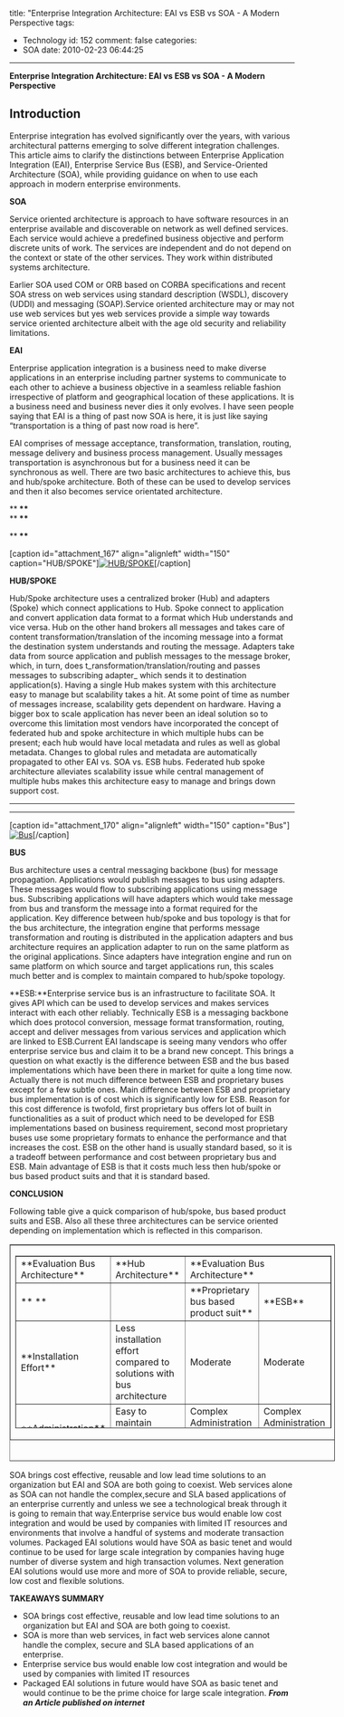 title: "Enterprise Integration Architecture: EAI vs ESB vs SOA - A Modern Perspective
tags:
  - Technology
id: 152
comment: false
categories:
  - SOA
date: 2010-02-23 06:44:25
---

**Enterprise Integration Architecture: EAI vs ESB vs SOA - A Modern Perspective**

## Introduction

Enterprise integration has evolved significantly over the years, with various architectural patterns emerging to solve different integration challenges. This article aims to clarify the distinctions between Enterprise Application Integration (EAI), Enterprise Service Bus (ESB), and Service-Oriented Architecture (SOA), while providing guidance on when to use each approach in modern enterprise environments.

**<strong>SOA**</strong>

Service oriented architecture is approach to have software resources in an enterprise available and discoverable on network as well defined services. Each service would achieve a predefined business objective and perform discrete units of work. The services are independent and do not depend on the context or state of the other services. They work within distributed systems architecture.

Earlier SOA used COM or ORB based on CORBA specifications and recent SOA stress on web services using standard description (WSDL), discovery (UDDI) and messaging (SOAP).Service oriented architecture may or may not use web services but yes web services provide a simple way towards service oriented architecture albeit with the age old security and reliability limitations.

**<strong>EAI**</strong>

Enterprise application integration is a business need to make diverse applications in an enterprise including partner systems to communicate to each other to achieve a business objective in a seamless reliable fashion irrespective of platform and geographical location of these applications. It is a business need and business never dies it only evolves. I have seen people saying that EAI is a thing of past now SOA is here, it is just like saying “transportation is a thing of past now road is here”.

EAI comprises of message acceptance, transformation, translation, routing, message delivery and business process management. Usually messages transportation is asynchronous but for a business need it can be synchronous as well. There are two basic architectures to achieve this, bus and hub/spoke architecture. Both of these can be used to develop services and then it also becomes service orientated architecture.
<div>**<strong> **</strong></div>
**<strong> **</strong>

**<strong> **</strong>

[caption id="attachment_167" align="alignleft" width="150" caption="HUB/SPOKE"][![HUB/SPOKE](http://preetambalijepalli.files.wordpress.com/2010/02/hs.jpg?w=150 "HS")](http://balijepalli.com/2010/02/23/eai-vs-esb-vs-soa/hs/)[/caption]

**HUB/SPOKE**

Hub/Spoke architecture uses a centralized broker (Hub) and adapters (Spoke) which connect applications to Hub. Spoke connect to application and convert application data format to a format which Hub understands and vice versa. Hub on the other hand brokers all messages and takes care of content transformation/translation of the incoming message into a format the destination system understands and routing the message. Adapters take data from source application and publish messages to the message broker, which, in turn, does t_ransformation/translation/routing and passes messages to subscribing adapter_ which sends it to destination application(s). Having a single Hub makes system with this architecture easy to manage but scalability takes a hit. At some point of time as number of messages increase, scalability gets dependent on hardware. Having a bigger box to scale application has never been an ideal solution so to overcome this limitation most vendors have incorporated the concept of federated hub and spoke architecture in which multiple hubs can be present; each hub would have local metadata and rules as well as global metadata. Changes to global rules and metadata are automatically propagated to other EAI vs. SOA vs. ESB hubs. Federated hub spoke architecture alleviates scalability issue while central management of multiple hubs makes this architecture easy to manage and brings down support cost.

** **

** **

[caption id="attachment_170" align="alignleft" width="150" caption="Bus"][![Bus](http://preetambalijepalli.files.wordpress.com/2010/02/bus.jpg?w=150 "Bus")](http://balijepalli.com/2010/02/23/eai-vs-esb-vs-soa/bus/)[/caption]

**BUS**

Bus architecture uses a central messaging backbone (bus) for message propagation. Applications would publish messages to bus using adapters. These messages would flow to subscribing applications using message bus. Subscribing applications will have adapters which would take message from bus and transform the message into a format required for the application. Key difference between hub/spoke and bus topology is that for the bus architecture, the integration engine that performs message transformation and routing is distributed in the application adapters and bus architecture requires an application adapter to run on the same platform as the original applications. Since adapters have integration engine and run on same platform on which source and target applications run, this scales much better and is complex to maintain compared to hub/spoke topology.

**ESB:**Enterprise service bus is an infrastructure to facilitate SOA. It gives API which can be used to develop services and makes services interact with each other reliably. Technically ESB is a messaging backbone which does protocol conversion, message format transformation, routing, accept and deliver messages from various services and application which are linked to ESB.Current EAI landscape is seeing many vendors who offer enterprise service bus and claim it to be a brand new concept. This brings a question on what exactly is the difference between ESB and the bus based implementations which have been there in market for quite a long time now. Actually there is not much difference between ESB and proprietary buses except for a few subtle ones. Main difference between ESB and proprietary bus implementation is of cost which is significantly low for ESB. Reason for this cost difference is twofold, first proprietary bus offers lot of built in functionalities as a suit of product which need to be developed for ESB implementations based on business requirement, second most proprietary buses use some proprietary formats to enhance the performance and that increases the cost. ESB on the other hand is usually standard based, so it is a tradeoff between performance and cost between proprietary bus and ESB. Main advantage of ESB is that it costs much less then hub/spoke or bus based product suits and that it is standard based.

**CONCLUSION**

Following table give a quick comparison of hub/spoke, bus based product suits and ESB. Also all these three architectures can be service oriented depending on implementation which is reflected in this comparison.
<table style="width:575px;height:383px;" border="1" width="575">
<tbody>
<tr>
<td>
<table style="width:559px;height:305px;" border="1" width="559">
<tbody>
<tr>
<td>**Evaluation Bus Architecture**</td>
<td>**Hub Architecture**</td>
<td colspan="2">**Evaluation Bus Architecture**</td>
</tr>
<tr>
<td>**
**</td>
<td></td>
<td>**Proprietary bus based product suit**</td>
<td>**ESB**</td>
</tr>
<tr>
<td>**Installation Effort**</td>
<td>Less installation effort compared to solutions with bus architecture</td>
<td>Moderate</td>
<td>Moderate</td>
</tr>
<tr>
<td>**Administration**</td>
<td>Easy to maintain because of central HUB</td>
<td>Complex Administration depending on integration</td>
<td>Complex Administration depending on integration</td>
</tr>
<tr>
<td>**Cost**</td>
<td>High</td>
<td>High</td>
<td>Low</td>
</tr>
<tr>
<td>**Scalability**</td>
<td>Moderate</td>
<td>High</td>
<td>High</td>
</tr>
<tr>
<td>**Standards**</td>
<td>Mostly standard basedbut may useproprietary internal formats</td>
<td>Mostly standard basedbut may useproprietary internal formats</td>
<td>Standard Based</td>
</tr>
<tr>
<td>**SOA**</td>
<td>Can be Implemented as SOA</td>
<td></td>
<td>SOA</td>
</tr>
</tbody>
</table>
</td>
</tr>
</tbody>
</table>
SOA brings cost effective, reusable and low lead time solutions to an organization but EAI and SOA are both going to coexist. Web services alone as SOA can not handle the complex,secure and SLA based applications of an enterprise currently and unless we see a technological break through it is going to remain that way.Enterprise service bus would enable low cost integration and would be used by companies with limited IT resources and environments that involve a handful of systems and moderate transaction volumes. Packaged EAI solutions would have SOA as basic tenet and would continue to be used for large scale integration by companies having huge number of diverse system and high transaction volumes. Next generation EAI solutions would use more and more of SOA to provide reliable, secure, low cost and flexible solutions.

**TAKEAWAYS SUMMARY**

*   SOA brings cost effective, reusable and low lead time solutions to an organization but EAI and SOA are both going to coexist.
*   SOA is more than web services, in fact web services alone cannot handle the complex, secure and SLA based applications of an enterprise.
*   Enterprise service bus would enable low cost integration and would be used by companies with limited IT resources
*   Packaged EAI solutions in future would have SOA as basic tenet and would continue to be the prime choice for large scale integration.
***From an Article published on internet***